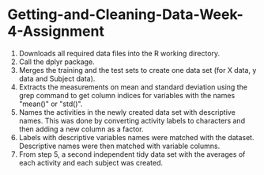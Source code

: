 # Getting-and-Cleaning-Data-Week-4-Assignment

1. Downloads all required data files into the R working directory.
2. Call the dplyr package.
3. Merges the training and the test sets to create one data set (for X data, y data and Subject data).
4. Extracts the measurements on mean and standard deviation using the grep command to get column indices for variables with the names "mean()" or "std()".
5. Names the activities in the newly created data set with descriptive names. This was done by converting activity labels to characters and then adding a new column as a factor.
6. Labels with descriptive variables names were matched with the dataset. Descriptive names were then matched with variable columns.
7. From step 5, a second independent tidy data set with the averages of each activity and each subject was created.
